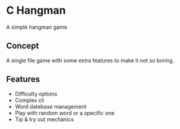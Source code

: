 # C Hangman
A simple hangman game

## Concept
A single file game with some extra features to make it not so boring.

## Features
- Difficulty options
- Complex cli
- Word datebase management
- Play with random word or a specific one
- Tip & try out mechanics